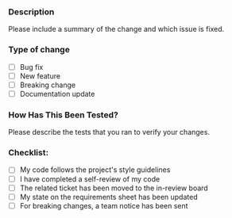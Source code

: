 ### Description

Please include a summary of the change and which issue is fixed.

### Type of change

- [ ] Bug fix
- [ ] New feature
- [ ] Breaking change
- [ ] Documentation update

### How Has This Been Tested?

Please describe the tests that you ran to verify your changes.

### Checklist:

- [ ] My code follows the project's style guidelines
- [ ] I have completed a self-review of my code
- [ ] The related ticket has been moved to the in-review board
- [ ] My state on the requirements sheet has been updated
- [ ] For breaking changes, a team notice has been sent
